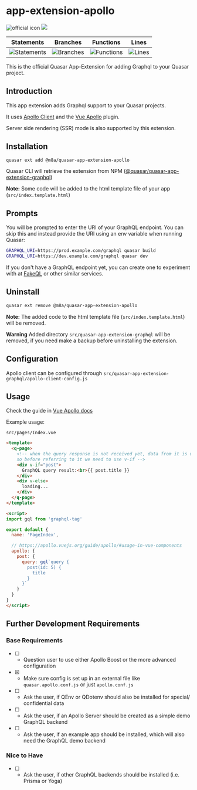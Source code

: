 # app-extension-apollo

![official icon](https://img.shields.io/badge/Quasar%201.0-Official%20App%20Extension-blue.svg)
<a href="https://quasar.dev" target="_blank"><img src="https://badge.fury.io/js/%40quasar%2Fquasar-app-extension-graphql.svg"></a>

| Statements | Branches | Functions | Lines |
 |-------|------------|----------|-----------|
 | ![Statements](https://img.shields.io/badge/Coverage-100%25-brightgreen.svg "Make me better!") | ![Branches](https://img.shields.io/badge/Coverage-100%25-brightgreen.svg "Make me better!") | ![Functions](https://img.shields.io/badge/Coverage-100%25-brightgreen.svg "Make me better!") | ![Lines](https://img.shields.io/badge/Coverage-100%25-brightgreen.svg "Make me better!")

This is the official Quasar App-Extension for adding Graphql to your Quasar project.

## Introduction

This app extension adds Graphql support to your Quasar projects.

It uses [Apollo Client](https://www.apollographql.com) and the [Vue Apollo](https://apollo.vuejs.org) plugin.

Server side rendering (SSR) mode is also supported by this extension.

## Installation

```sh
quasar ext add @m8a/quasar-app-extension-apollo
```

Quasar CLI will retrieve the extension from NPM ([@quasar/quasar-app-extension-graphql](https://www.npmjs.com/package/@quasar/quasar-app-extension-graphql))

**Note:** Some code will be added to the html template file of your app (`src/index.template.html`)

## Prompts

You will be prompted to enter the URI of your GraphQL endpoint. You can skip this and instead provide the URI using an env variable when running Quasar:

```sh
GRAPHQL_URI=https://prod.example.com/graphql quasar build
GRAPHQL_URI=https://dev.example.com/graphql quasar dev
```

If you don't have a GraphQL endpoint yet, you can create one to experiment with at [FakeQL](https://fakeql.com) or other similar services.

## Uninstall

```sh
quasar ext remove @m8a/quasar-app-extension-apollo
```

**Note:** The added code to the html template file (`src/index.template.html`) will be removed.

**Warning** Added directory `src/quasar-app-extension-graphql` will be removed, if you need make a backup before uninstalling the extension.

## Configuration

Apollo client can be configured through `src/quasar-app-extension-graphql/apollo-client-config.js`

## Usage

Check the guide in [Vue Apollo docs](https://apollo.vuejs.org/guide/apollo/)

Example usage:

`src/pages/Index.vue`

```html
<template>
  <q-page>
    <!-- when the query response is not received yet, data from it is undefined,
    so before referring to it we need to use v-if -->
    <div v-if="post">
      GraphQL query result:<br>{{ post.title }}
    </div>
    <div v-else>
      loading...
    </div>
  </q-page>
</template>

<script>
import gql from 'graphql-tag'

export default {
  name: 'PageIndex',

  // https://apollo.vuejs.org/guide/apollo/#usage-in-vue-components
  apollo: {
    post: {
      query: gql`query {
        post(id: 5) {
          title
        }
      }`
    }
  }
}
</script>
```

## Further Development Requirements

### Base Requirements

- [ ] - Question user to use either Apollo Boost or the more advanced configuration
- [x] - Make sure config is set up in an external file like `quasar.apollo.conf.js` or just `apollo.conf.js`
- [ ] - Ask the user, if QEnv or QDotenv should also be installed for special/ confidential data
- [ ] - Ask the user, if an Apollo Server should be created as a simple demo GraphQL backend
- [ ] - Ask the user, if an example app should be installed, which will also need the GraphQL demo backend

### Nice to Have

- [ ] - Ask the user, if other GraphQL backends should be installed (i.e. Prisma or Yoga)
